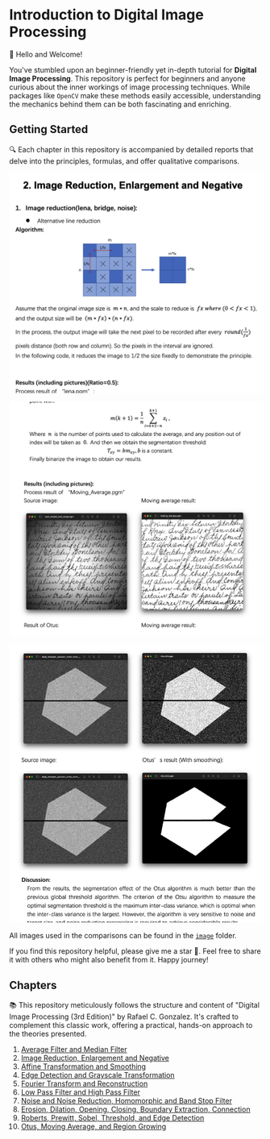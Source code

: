 Introduction to Digital Image Processing
========================================

👋 Hello and Welcome! 

 You've stumbled upon an beginner-friendly yet in-depth tutorial for **Digital Image Processing**. This repository is perfect for beginners and anyone curious about the inner workings of image processing techniques. While packages like `OpenCV` make these methods easily accessible, understanding the mechanics behind them can be both fascinating and enriching.


Getting Started
---------------

🔍 Each chapter in this repository is accompanied by detailed reports that delve into the principles, formulas, and offer qualitative comparisons.

![image](/static/1.png)

![image](/static/2.png)

![image](/static/3.png)

All images used in the comparisons can be found in the [`image`](/images/) folder.

If you find this repository helpful, please give me a star 🌟. Feel free to share it with others who might also benefit from it. Happy journey!


Chapters
--------
📚 This repository meticulously follows the structure and content of "Digital Image Processing (3rd Edition)" by Rafael C. Gonzalez. It's crafted to complement this classic work, offering a practical, hands-on approach to the theories presented.

1. [
    Average Filter and Median Filter
](https://github.com/Wilson-ZheLin/Introduction-to-Digital-Image-Processing/blob/main/1.%20Average%20Filter%20and%20Median%20Filter/Chapter%201.%20Average%20Filter%20and%20Median%20Filter.pdf)
2. [
    Image Reduction, Enlargement and Negative
](https://github.com/Wilson-ZheLin/Introduction-to-Digital-Image-Processing/blob/main/2.%20Image%20Reduction%2C%20Enlargement%20and%20Negative/2.%20Image%20Reduction%2C%20Enlargement%20and%20Negative.pdf)
3. [
    Affine Transformation and Smoothing
](https://github.com/Wilson-ZheLin/Introduction-to-Digital-Image-Processing/blob/main/3.%20Affine%20Transformation%20and%20Smoothing/3.%20Affine%20Transformation%20and%20Smoothing.pdf)
4. [
    Edge Detection and Grayscale Transformation
](https://github.com/Wilson-ZheLin/Introduction-to-Digital-Image-Processing/blob/main/4.%20Edge%20Detection%20and%20Grayscale%20Transformation/4.%20Image%20Sharpen%2C%20Gamma%20Correction%2C%20and%20Histogram%20Enhancement.pdf)
5. [
    Fourier Transform and Reconstruction
](https://github.com/Wilson-ZheLin/Introduction-to-Digital-Image-Processing/blob/main/5.%20Fourier%20Transform%20and%20Reconstruction/5.%20Fourier%20Transform%20and%20Reconstruction.pdf)
6. [
    Low Pass Filter and High Pass Filter
](https://github.com/Wilson-ZheLin/Introduction-to-Digital-Image-Processing/blob/main/6.%20Low%20Pass%20Filter%20and%20High%20Pass%20Filter/6.%20Low%20Pass%20Filter%20and%20High%20Pass%20Filter.pdf)
7. [
    Noise and Noise Reduction, Homomorphic and Band Stop Filter
](https://github.com/Wilson-ZheLin/Introduction-to-Digital-Image-Processing/blob/main/7.%20Image%20Noise%20and%20Noise%20Reduction%2C%20Homomorphic%20Filter%2C%20and%20Band%20Stop%20Filter/7.%20Image%20Noise%20and%20Noise%20Reduction%2C%20Homomorphic%20Filter%2C%20and%20Band%20Stop%20Filter.pdf)
8. [
    Erosion, Dilation, Opening, Closing, Boundary Extraction, Connection
](https://github.com/Wilson-ZheLin/Introduction-to-Digital-Image-Processing/blob/main/8.%20Erosion%2C%20Dilation%2C%20Opening%20and%20Closing%20Operations%2C%20Boundary%20Extraction%20and%20Connection/8.%20Erosion%2C%20Dilation%2C%20Opening%20and%20Closing%20Operations%2C%20Boundary%20Extraction%20and%20Connection.pdf)
9. [
Roberts, Prewitt, Sobel, Threshold, and Edge Detection
](https://github.com/Wilson-ZheLin/Introduction-to-Digital-Image-Processing/blob/main/9.%20Roberts%2C%20Prewitt%2C%20Sobel%2C%20Threshold%2C%20and%20Edge%20Detection/9.%20Roberts%2C%20Prewitt%2C%20Sobel%2C%20Threshold%2C%20and%20Edge%20Detection.pdf)
10. [
Otus, Moving Average, and Region Growing
](https://github.com/Wilson-ZheLin/Introduction-to-Digital-Image-Processing/blob/main/10.%20Otus%2C%20Moving%20Average%2C%20and%20Region%20Growing/10.%20Otus%2C%20Moving%20Average%2C%20and%20Region%20Growing.pdf)

